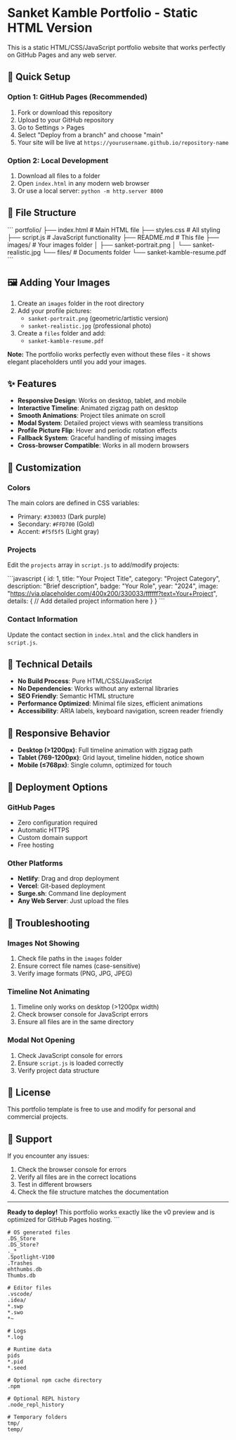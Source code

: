 # Sanket Kamble Portfolio - Static HTML Version

This is a static HTML/CSS/JavaScript portfolio website that works perfectly on GitHub Pages and any web server.

## 🚀 Quick Setup

### Option 1: GitHub Pages (Recommended)
1. Fork or download this repository
2. Upload to your GitHub repository
3. Go to Settings > Pages
4. Select "Deploy from a branch" and choose "main"
5. Your site will be live at `https://yourusername.github.io/repository-name`

### Option 2: Local Development
1. Download all files to a folder
2. Open `index.html` in any modern web browser
3. Or use a local server: `python -m http.server 8000`

## 📁 File Structure

\`\`\`
portfolio/
├── index.html          # Main HTML file
├── styles.css          # All styling
├── script.js           # JavaScript functionality
├── README.md           # This file
├── images/             # Your images folder
│   ├── sanket-portrait.png
│   └── sanket-realistic.jpg
└── files/              # Documents folder
    └── sanket-kamble-resume.pdf
\`\`\`

## 🖼️ Adding Your Images

1. Create an `images` folder in the root directory
2. Add your profile pictures:
   - `sanket-portrait.png` (geometric/artistic version)
   - `sanket-realistic.jpg` (professional photo)
3. Create a `files` folder and add:
   - `sanket-kamble-resume.pdf`

**Note:** The portfolio works perfectly even without these files - it shows elegant placeholders until you add your images.

## ✨ Features

- **Responsive Design**: Works on desktop, tablet, and mobile
- **Interactive Timeline**: Animated zigzag path on desktop
- **Smooth Animations**: Project tiles animate on scroll
- **Modal System**: Detailed project views with seamless transitions
- **Profile Picture Flip**: Hover and periodic rotation effects
- **Fallback System**: Graceful handling of missing images
- **Cross-browser Compatible**: Works in all modern browsers

## 🎨 Customization

### Colors
The main colors are defined in CSS variables:
- Primary: `#330033` (Dark purple)
- Secondary: `#FFD700` (Gold)
- Accent: `#f5f5f5` (Light gray)

### Projects
Edit the `projects` array in `script.js` to add/modify projects:

\`\`\`javascript
{
  id: 1,
  title: "Your Project Title",
  category: "Project Category",
  description: "Brief description",
  badge: "Your Role",
  year: "2024",
  image: "https://via.placeholder.com/400x200/330033/ffffff?text=Your+Project",
  details: {
    // Add detailed project information here
  }
}
\`\`\`

### Contact Information
Update the contact section in `index.html` and the click handlers in `script.js`.

## 🔧 Technical Details

- **No Build Process**: Pure HTML/CSS/JavaScript
- **No Dependencies**: Works without any external libraries
- **SEO Friendly**: Semantic HTML structure
- **Performance Optimized**: Minimal file sizes, efficient animations
- **Accessibility**: ARIA labels, keyboard navigation, screen reader friendly

## 📱 Responsive Behavior

- **Desktop (>1200px)**: Full timeline animation with zigzag path
- **Tablet (769-1200px)**: Grid layout, timeline hidden, notice shown
- **Mobile (≤768px)**: Single column, optimized for touch

## 🚀 Deployment Options

### GitHub Pages
- Zero configuration required
- Automatic HTTPS
- Custom domain support
- Free hosting

### Other Platforms
- **Netlify**: Drag and drop deployment
- **Vercel**: Git-based deployment
- **Surge.sh**: Command line deployment
- **Any Web Server**: Just upload the files

## 🐛 Troubleshooting

### Images Not Showing
1. Check file paths in the `images` folder
2. Ensure correct file names (case-sensitive)
3. Verify image formats (PNG, JPG, JPEG)

### Timeline Not Animating
1. Timeline only works on desktop (>1200px width)
2. Check browser console for JavaScript errors
3. Ensure all files are in the same directory

### Modal Not Opening
1. Check JavaScript console for errors
2. Ensure `script.js` is loaded correctly
3. Verify project data structure

## 📄 License

This portfolio template is free to use and modify for personal and commercial projects.

## 🤝 Support

If you encounter any issues:
1. Check the browser console for errors
2. Verify all files are in the correct locations
3. Test in different browsers
4. Check the file structure matches the documentation

---

**Ready to deploy!** This portfolio works exactly like the v0 preview and is optimized for GitHub Pages hosting.
\`\`\`

```plaintext file=".gitignore"
# OS generated files
.DS_Store
.DS_Store?
._*
.Spotlight-V100
.Trashes
ehthumbs.db
Thumbs.db

# Editor files
.vscode/
.idea/
*.swp
*.swo
*~

# Logs
*.log

# Runtime data
pids
*.pid
*.seed

# Optional npm cache directory
.npm

# Optional REPL history
.node_repl_history

# Temporary folders
tmp/
temp/
